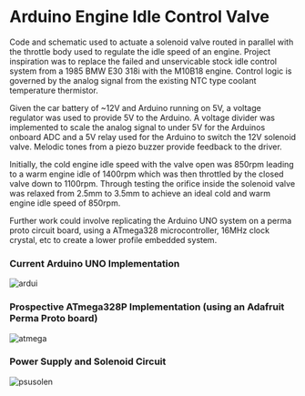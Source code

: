 # Arduino Engine Idle Control Valve
Code and schematic used to actuate a solenoid valve routed in parallel with the throttle body used to regulate the idle speed of an engine. Project inspiration was to replace the failed and unservicable stock idle control system from a 1985 BMW E30 318i with the M10B18 engine. Control logic is governed by the analog signal from the existing NTC type coolant temperature thermistor. 

Given the car battery of ~12V and Arduino running on 5V, a voltage regulator was used to provide 5V to the Arduino. A voltage divider was implemented to scale the analog signal to under 5V for the Arduinos onboard ADC and a 5V relay used for the Arduino to switch the 12V solenoid valve. Melodic tones from a piezo buzzer provide feedback to the driver.

Initially, the cold engine idle speed with the valve open was 850rpm leading to a warm engine idle of 1400rpm which was then throttled by the closed valve down to 1100rpm. 
Through testing the orifice inside the solenoid valve was relaxed from 2.5mm to 3.5mm to achieve an ideal cold and warm engine idle speed of 850rpm.

Further work could involve replicating the Arduino UNO system on a perma proto circuit board, using a ATmega328 microcontroller, 16MHz clock crystal, etc to create a lower profile embedded system.

### Current Arduino UNO Implementation
![ardui](https://user-images.githubusercontent.com/65951397/139397416-2b1763c2-ce0d-44ad-a502-f11411873f03.jpg)

### Prospective ATmega328P Implementation (using an Adafruit Perma Proto board)
![atmega](https://user-images.githubusercontent.com/65951397/139397401-ae8018b5-1169-4429-b500-908fa5587a45.jpg)

### Power Supply and Solenoid Circuit
![psusolen](https://user-images.githubusercontent.com/65951397/139397486-425b66dc-11bf-48cd-9fb8-7cdb25bcbacd.jpg)
